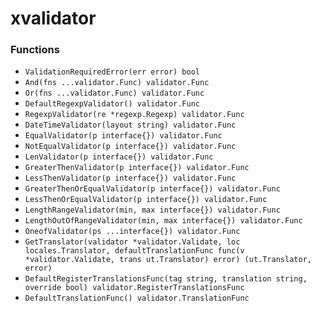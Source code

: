 # xvalidator

### Functions

+ `ValidationRequiredError(err error) bool`
+ `And(fns ...validator.Func) validator.Func`
+ `Or(fns ...validator.Func) validator.Func`
+ `DefaultRegexpValidator() validator.Func`
+ `RegexpValidator(re *regexp.Regexp) validator.Func`
+ `DateTimeValidator(layout string) validator.Func`
+ `EqualValidator(p interface{}) validator.Func`
+ `NotEqualValidator(p interface{}) validator.Func`
+ `LenValidator(p interface{}) validator.Func`
+ `GreaterThenValidator(p interface{}) validator.Func`
+ `LessThenValidator(p interface{}) validator.Func`
+ `GreaterThenOrEqualValidator(p interface{}) validator.Func`
+ `LessThenOrEqualValidator(p interface{}) validator.Func`
+ `LengthRangeValidator(min, max interface{}) validator.Func`
+ `LengthOutOfRangeValidator(min, max interface{}) validator.Func`
+ `OneofValidator(ps ...interface{}) validator.Func`
+ `GetTranslator(validator *validator.Validate, loc locales.Translator, defaultTranslationFunc func(v *validator.Validate, trans ut.Translator) error) (ut.Translator, error)`
+ `DefaultRegisterTranslationsFunc(tag string, translation string, override bool) validator.RegisterTranslationsFunc`
+ `DefaultTranslationFunc() validator.TranslationFunc`
